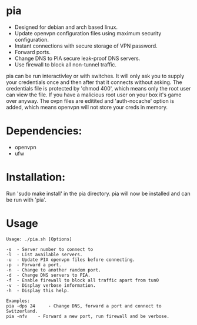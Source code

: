 pia
==========
- Designed for debian and arch based linux.
- Update openvpn configuration files using maximum security configuration.
- Instant connections with secure storage of VPN password.
- Forward ports.
- Change DNS to PIA secure leak-proof DNS servers.
- Use firewall to block all non-tunnel traffic.

pia can be run interactivley or with switches. It will only ask you to supply your credentials once and then after that it connects without asking.
The credentials file is protected by 'chmod 400', which means only the root user can view the file. If you have a malicious root user on your box it's game over anyway.
The ovpn files are editited and 'auth-nocache' option is added, which means openvpn will not store your creds in memory.

Dependencies:
==========
- openvpn
- ufw

Installation:
==========
Run 'sudo make install' in the pia directory.
pia will now be installed and can be run with 'pia'.

Usage
==========
	Usage: ./pia.sh [Options]

	-s	- Server number to connect to
	-l	- List available servers.
	-u	- Update PIA openvpn files before connecting.
	-p	- Forward a port.
	-n	- Change to another random port.
	-d	- Change DNS servers to PIA.
	-f	- Enable firewall to block all traffic apart from tun0
	-v	- Display verbose information.
	-h	- Display this help.

	Examples: 
	pia -dps 24 	- Change DNS, forward a port and connect to Switzerland.
	pia -nfv	- Forward a new port, run firewall and be verbose.

